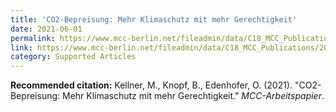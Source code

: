 ```yaml
---
title: 'CO2-Bepreisung: Mehr Klimaschutz mit mehr Gerechtigkeit'
date: 2021-06-01
permalink: https://www.mcc-berlin.net/fileadmin/data/C18_MCC_Publications/2021_MCC_Klimaschutz_mit_mehr_Gerechtigkeit.pdf
link: https://www.mcc-berlin.net/fileadmin/data/C18_MCC_Publications/2021_MCC_Klimaschutz_mit_mehr_Gerechtigkeit.pdf
category: Supported Articles
---
```


**Recommended citation:**
Kellner, M., Knopf, B., Edenhofer, O. (2021). &quot;CO2-Bepreisung: Mehr Klimaschutz mit mehr Gerechtigkeit.&quot; <i>MCC-Arbeitspapier</i>.
